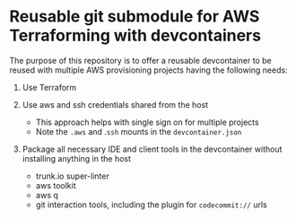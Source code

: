 # Reusable git submodule for AWS Terraforming with devcontainers

The purpose of this repository is to offer a reusable devcontainer to be reused with multiple AWS provisioning projects having the following needs:

1. Use Terraform
2. Use aws and ssh credentials shared from the host

    - This approach helps with single sign on for multiple projects
    - Note the `.aws` and .`ssh` mounts in the `devcontainer.json`

3. Package all necessary IDE and client tools in the devcontainer without installing anything in the host

    - trunk.io super-linter
    - aws toolkit
    - aws q
    - git interaction tools, including the plugin for `codecommit://` urls

